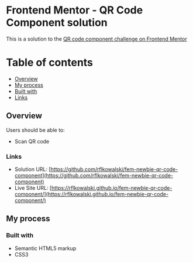 # Frontend Mentor - QR Code Component solution

This is a solution to the [QR code component challenge on Frontend Mentor](https://www.frontendmentor.io/challenges/qr-code-component-iux_sIO_H)

# Table of contents

-   [Overview](#overview)
-   [My process](#my-process)
-   [Built with](#built-with)
-   [Links](#links)

## Overview

Users should be able to:

-   Scan QR code

### Links

-   Solution URL: [https://github.com/rflkowalski/fem-newbie-qr-code-component](https://github.com/rflkowalski/fem-newbie-qr-code-component)
-   Live Site URL: [https://rflkowalski.github.io/fem-newbie-qr-code-component/](https://rflkowalski.github.io/fem-newbie-qr-code-component/)

## My process

### Built with

-   Semantic HTML5 markup
-   CSS3
